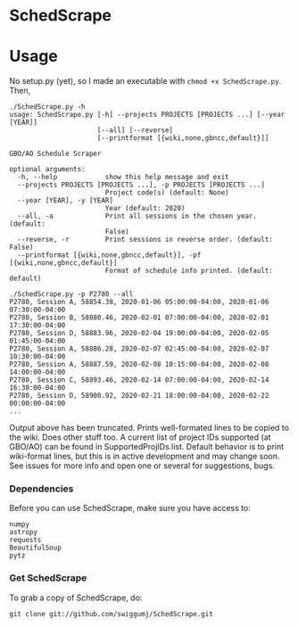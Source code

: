 # SchedScrape 

# Usage
No setup.py (yet), so I made an executable with `chmod +x SchedScrape.py`. Then,

```
./SchedScrape.py -h
usage: SchedScrape.py [-h] --projects PROJECTS [PROJECTS ...] [--year [YEAR]]
                      [--all] [--reverse]
                      [--printformat [{wiki,none,gbncc,default}]]

GBO/AO Schedule Scraper

optional arguments:
  -h, --help            show this help message and exit
  --projects PROJECTS [PROJECTS ...], -p PROJECTS [PROJECTS ...]
                        Project code(s) (default: None)
  --year [YEAR], -y [YEAR]
                        Year (default: 2020)
  --all, -a             Print all sessions in the chosen year. (default:
                        False)
  --reverse, -r         Print sessions in reverse order. (default: False)
  --printformat [{wiki,none,gbncc,default}], -pf [{wiki,none,gbncc,default}]
                        Format of schedule info printed. (default: default)
```

```
./SchedScrape.py -p P2780 --all
P2780, Session A, 58854.38, 2020-01-06 05:00:00-04:00, 2020-01-06 07:30:00-04:00
P2780, Session B, 58880.46, 2020-02-01 07:00:00-04:00, 2020-02-01 17:30:00-04:00
P2780, Session D, 58883.96, 2020-02-04 19:00:00-04:00, 2020-02-05 01:45:00-04:00
P2780, Session A, 58886.28, 2020-02-07 02:45:00-04:00, 2020-02-07 10:30:00-04:00
P2780, Session A, 58887.59, 2020-02-08 10:15:00-04:00, 2020-02-08 14:00:00-04:00
P2780, Session C, 58893.46, 2020-02-14 07:00:00-04:00, 2020-02-14 16:30:00-04:00
P2780, Session D, 58900.92, 2020-02-21 18:00:00-04:00, 2020-02-22 00:00:00-04:00
...
```

Output above has been truncated. Prints well-formated lines to be copied to the wiki.
Does other stuff too. A current list of project IDs supported (at GBO/AO) can be found
in SupportedProjIDs.list. Default behavior is to print wiki-format lines, but this is
in active development and may change soon. See issues for more info and open one or
several for suggestions, bugs.

### Dependencies

Before you can use SchedScrape, make sure you have access to:

```
numpy
astropy
requests
BeautifulSoup
pytz
```

### Get SchedScrape 

To grab a copy of SchedScrape, do:

```
git clone git://github.com/swiggumj/SchedScrape.git
```
